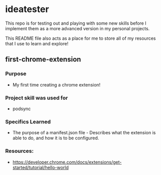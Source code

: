 # ideatester

This repo is for testing out and playing with some new skills before I implement them as a more advanced version in my personal projects. 

This README file also acts as a place for me to store all of my resources that I use to learn and explore!

## first-chrome-extension

### Purpose 
- My first time creating a chrome extension!

### Project skill was used for
- podsync

### Specifics Learned 
- The purpose of a manifest.json file
		- Describes what the extension is able to do, and how it is to be configured.

### Resources: 
- https://developer.chrome.com/docs/extensions/get-started/tutorial/hello-world
